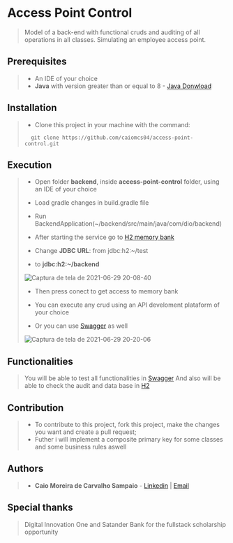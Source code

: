 # Access Point Control

>Model of a back-end with functional cruds and auditing of all operations in all classes. Simulating an employee access point.

## Prerequisites

> - An IDE of your choice
> - **Java** with version greater than or equal to 8 - [Java Donwload](https://www.java.com)

## Installation

> - Clone this project in your machine with the command:
> ```
> 	git clone https://github.com/caiomcs04/access-point-control.git
> ```

## Execution

> - Open folder **backend**, inside **access-point-control** folder, using an IDE of your choice
>
> - Load gradle changes in build.gradle file
>
> - Run BackendApplication(~/backend/src/main/java/com/dio/backend)
>
> - After starting the service go to [H2 memory bank](http://localhost:8082/h2)
>
> - Change **JDBC URL**: from jdbc:h2:~/test
> - to **jdbc:h2:~/backend**
>
> ![Captura de tela de 2021-06-29 20-08-40](https://user-images.githubusercontent.com/66964367/123878905-598f3f00-d916-11eb-9e84-2e8def3f533e.png)
>
> - Then press conect to get access to memory bank
>
> - You can execute any crud using an API develoment plataform of your choice
>
> - Or you can use [Swagger](http://localhost:8082/swagger-ui.html#/) as well
> 
>![Captura de tela de 2021-06-29 20-20-06](https://user-images.githubusercontent.com/66964367/123879556-82640400-d917-11eb-9e00-2c60ba2cb888.png)

## Functionalities

> You will be able to test all functionalities in [Swagger](http://localhost:8082/swagger-ui.html#/) 
> And also will be able to check the audit and data base in [H2](http://localhost:8082/h2)

## Contribution

> - To contribute to this project, fork this project, make the changes you want and create a pull request;
> - Futher i will implement a composite primary key for some classes and some business rules aswell 

## Authors

> - **Caio Moreira de Carvalho Sampaio** - [Linkedin](https://www.linkedin.com/in/caio-sampaio-b02a3669/) | [Email](caio6c@yahoo.com.br)

## Special thanks 

> Digital Innovation One and Satander Bank for the fullstack scholarship opportunity
